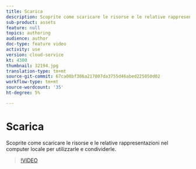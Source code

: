 ```yaml
---
title: Scarica
description: Scoprite come scaricare le risorse e le relative rappresentazioni nel computer locale per utilizzarle e condividerle.
sub-product: assets
feature: null
topics: authoring
audience: author
doc-type: feature video
activity: use
version: cloud-service
kt: 4300
thumbnail: 32194.jpg
translation-type: tm+mt
source-git-commit: 67ca08bf386a217807da3755d46abed225050d02
workflow-type: tm+mt
source-wordcount: '35'
ht-degree: 5%

---
```



# Scarica

Scoprite come scaricare le risorse e le relative rappresentazioni nel computer locale per utilizzarle e condividerle.

>[!VIDEO](https://video.tv.adobe.com/v/35090/?quality=12&learn=on&hidetitle=true)
